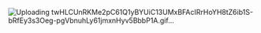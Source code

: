 ![Uploading twHLCUnRKMe2pC61Q1yBYUiC13UMxBFAcIRrHoYH8tZ6ib1S-bRfEy3s3Oeg-pgVbnuhLy61jmxnHyv5BbbP1A.gif…]()
